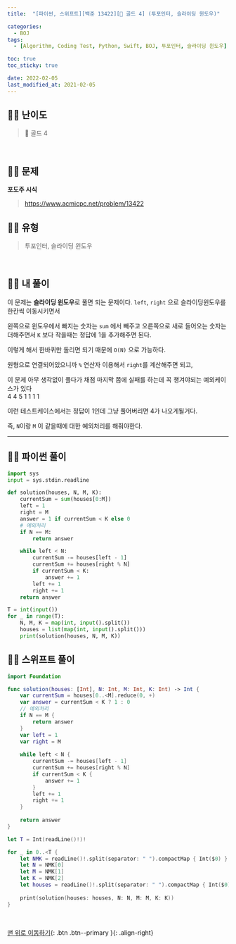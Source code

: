 ```yaml
---
title:  "[파이썬, 스위프트][백준 13422][💛 골드 4] (투포인터, 슬라이딩 윈도우)"

categories:
  - BOJ
tags:
  - [Algorithm, Coding Test, Python, Swift, BOJ, 투포인터, 슬라이딩 윈도우]

toc: true
toc_sticky: true

date: 2022-02-05
last_modified_at: 2021-02-05
---
```


## 🧞‍♂️ 난이도 

> 💛 골드 4

<br>

## 🧞‍♂️ 문제
**포도주 시식**
> <https://www.acmicpc.net/problem/13422>

## 🧞‍♂️ 유형
> 투포인터, 슬라이딩 윈도우

<br>

## 🧞‍♂️ 내 풀이

이 문제는 **슬라이딩 윈도우**로 풀면 되는 문제이다.
`left`, `right` 으로 슬라이딩윈도우를 한칸씩 이동시키면서

왼쪽으로 윈도우에서 빠지는 숫자는 `sum` 에서 빼주고
오른쪽으로 새로 들어오는 숫자는 더해주면서 `K` 보다 작을때는 정답에 1을 추가해주면 된다.

이렇게 해서 한바퀴만 돌리면 되기 때문에 `O(N)` 으로 가능하다.

원형으로 연결되어있으니까 `%` 연산자 이용해서 `right`를 계산해주면 되고,

이 문제 아무 생각없이 풀다가 채점 마지막 쯤에 실패를 하는데
꼭 챙겨야되는 예외케이스가 있다
<br>
4 4 5
1 1 1 1

이런 테스트케이스에서는 정답이 1인데 그냥 풀어버리면 4가 나오게될거다.

즉, `N`이랑 `M` 이 같을때에 대한 예외처리를 해줘야한다.

***

## 🧞‍♂️ 파이썬 풀이
```python
import sys
input = sys.stdin.readline

def solution(houses, N, M, K):
    currentSum = sum(houses[0:M])
    left = 1
    right = M
    answer = 1 if currentSum < K else 0
    # 예외처리
    if N == M:
        return answer

    while left < N:
        currentSum -= houses[left - 1]
        currentSum += houses[right % N]
        if currentSum < K:
            answer += 1
        left += 1
        right += 1
    return answer

T = int(input())
for _ in range(T):
    N, M, K = map(int, input().split())
    houses = list(map(int, input().split()))
    print(solution(houses, N, M, K))
```

## 🧞‍♂️ 스위프트 풀이
```swift
import Foundation

func solution(houses: [Int], N: Int, M: Int, K: Int) -> Int {
    var currentSum = houses[0..<M].reduce(0, +)
    var answer = currentSum < K ? 1 : 0
    // 예외처리
    if N == M {
        return answer
    }
    var left = 1
    var right = M
    
    while left < N {
        currentSum -= houses[left - 1]
        currentSum += houses[right % N]
        if currentSum < K {
            answer += 1
        }
        left += 1
        right += 1
    }
    
    return answer
}

let T = Int(readLine()!)!

for _ in 0..<T {
    let NMK = readLine()!.split(separator: " ").compactMap { Int($0) }
    let N = NMK[0]
    let M = NMK[1]
    let K = NMK[2]
    let houses = readLine()!.split(separator: " ").compactMap { Int($0) }
    
    print(solution(houses: houses, N: N, M: M, K: K))
}
```


<br>

[맨 위로 이동하기](#){: .btn .btn--primary }{: .align-right}


